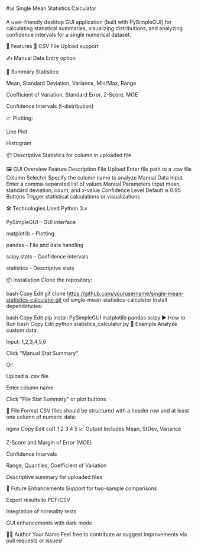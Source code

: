 #📊 Single Mean Statistics Calculator

A user-friendly desktop GUI application (built with PySimpleGUI) for calculating statistical summaries, visualizing distributions, and analyzing confidence intervals for a single numerical dataset.

🚀 Features
📁 CSV File Upload support

✍️ Manual Data Entry option

🧠 Summary Statistics:

Mean, Standard Deviation, Variance, Min/Max, Range

Coefficient of Variation, Standard Error, Z-Score, MOE

Confidence Intervals (t-distribution)

📈 Plotting:

Line Plot

Histogram

📦 Descriptive Statistics for column in uploaded file

🖼️ GUI Overview
Feature	Description
File Upload	Enter file path to a .csv file
Column Selector	Specify the column name to analyze
Manual Data Input	Enter a comma-separated list of values
Manual Parameters	Input mean, standard deviation, count, and x-value
Confidence Level	Default is 0.95
Buttons	Trigger statistical calculations or visualizations

🛠️ Technologies Used
Python 3.x

PySimpleGUI – GUI interface

matplotlib – Plotting

pandas – File and data handling

scipy.stats – Confidence intervals

statistics – Descriptive stats

📦 Installation
Clone the repository:

bash
Copy
Edit
git clone https://github.com/yourusername/single-mean-statistics-calculator.git
cd single-mean-statistics-calculator
Install dependencies:

bash
Copy
Edit
pip install PySimpleGUI matplotlib pandas scipy
▶️ How to Run
bash
Copy
Edit
python statistics_calculator.py
📸 Example
Analyze custom data:

Input: 1,2,3,4,5,6

Click "Manual Stat Summary"

Or:

Upload a .csv file

Enter column name

Click "File Stat Summary" or plot buttons

📁 File Format
CSV files should be structured with a header row and at least one column of numeric data:

nginx
Copy
Edit
col1
1
2
3
4
5
📈 Output Includes
Mean, StDev, Variance

Z-Score and Margin of Error (MOE)

Confidence Intervals

Range, Quantiles, Coefficient of Variation

Descriptive summary for uploaded files

🧪 Future Enhancements
Support for two-sample comparisons

Export results to PDF/CSV

Integration of normality tests

GUI enhancements with dark mode

🧑‍💻 Author
Your Name
Feel free to contribute or suggest improvements via pull requests or issues!
